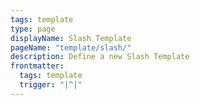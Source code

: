 ```yaml
---
tags: template
type: page
displayName: Slash Template
pageName: "template/slash/"
description: Define a new Slash Template
frontmatter:
  tags: template
  trigger: "|^|"
---
```

